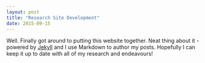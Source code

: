 ```yaml
---
layout: post
title: "Research Site Development"
date: 2015-09-15
---
```


Well. Finally got around to putting this website together. Neat thing about it - powered by [Jekyll](http://jekyllrb.com) and I use Markdown to author my posts. Hopefully I can keep it up to date with all of my research and endeavours!
